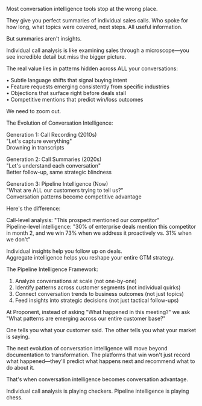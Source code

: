 Most conversation intelligence tools stop at the wrong place.

They give you perfect summaries of individual sales calls. Who spoke for how long, what topics were covered, next steps. All useful information.

But summaries aren't insights.

Individual call analysis is like examining sales through a microscope—you see incredible detail but miss the bigger picture.

The real value lies in patterns hidden across ALL your conversations:

• Subtle language shifts that signal buying intent  
• Feature requests emerging consistently from specific industries  
• Objections that surface right before deals stall  
• Competitive mentions that predict win/loss outcomes

We need to zoom out.

The Evolution of Conversation Intelligence:

Generation 1: Call Recording (2010s)  
"Let's capture everything"  
Drowning in transcripts

Generation 2: Call Summaries (2020s)  
"Let's understand each conversation"  
Better follow-up, same strategic blindness

Generation 3: Pipeline Intelligence (Now)  
"What are ALL our customers trying to tell us?"  
Conversation patterns become competitive advantage

Here's the difference:

Call-level analysis: "This prospect mentioned our competitor"  
Pipeline-level intelligence: "30% of enterprise deals mention this competitor in month 2, and we win 73% when we address it proactively vs. 31% when we don't"

Individual insights help you follow up on deals.  
Aggregate intelligence helps you reshape your entire GTM strategy.

The Pipeline Intelligence Framework:

1. Analyze conversations at scale (not one-by-one)
2. Identify patterns across customer segments (not individual quirks)  
3. Connect conversation trends to business outcomes (not just topics)
4. Feed insights into strategic decisions (not just tactical follow-ups)

At Proponent, instead of asking "What happened in this meeting?" we ask "What patterns are emerging across our entire customer base?"

One tells you what your customer said. The other tells you what your market is saying.

The next evolution of conversation intelligence will move beyond documentation to transformation. The platforms that win won't just record what happened—they'll predict what happens next and recommend what to do about it.

That's when conversation intelligence becomes conversation advantage.

Individual call analysis is playing checkers. Pipeline intelligence is playing chess.